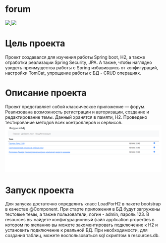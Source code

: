 # forum
<a href="https://codecov.io/gh/Sotnikov89/forum">
  <img src="https://codecov.io/gh/Sotnikov89/forum/branch/master/graph/badge.svg?token=KMBOWH7IHO"/>
</a>
<a href="https://travis-ci.com/github/Sotnikov89/forum">
  <img src="https://travis-ci.com/Sotnikov89/forum.svg?branch=master" />
</a>

# Цель проекта
Проект создавался для изучения работы Spring boot, H2, а также отработки реализации Spring Security, JPA.
А также, чтобы наглядно увидеть преимущества работы с Spring избавившись от конфигураций, настройки TomCat, упрощение работы с БД - CRUD операциях.
# Описание проекта
Проект представляет собой классическое приложение — форум. 
Реализована возможность регистрации и авторизации, создание и редактирование темы. Данный хранятся в памяти, H2.
Проведено тестирование методов всех контроллеров и сервисов.![ScreenShot](images/1.PNG)
# Запуск проекта
Для запуска достаточно определить класс LoadForH2 в пакете bootstrap в качестве @Component. 
При старте приложения в БД будут загружены тестовые темы, а также пользователи, логин - admin, пароль 123.
В resources вы найдете конфигурационный файл application.properties в котором по желанию вы можете закоментировать подключение к H2 и установить подключение к реальной БД.
При необходимости, для создания таблиц, можете воспользоваться sql скриптом в resources.db.

